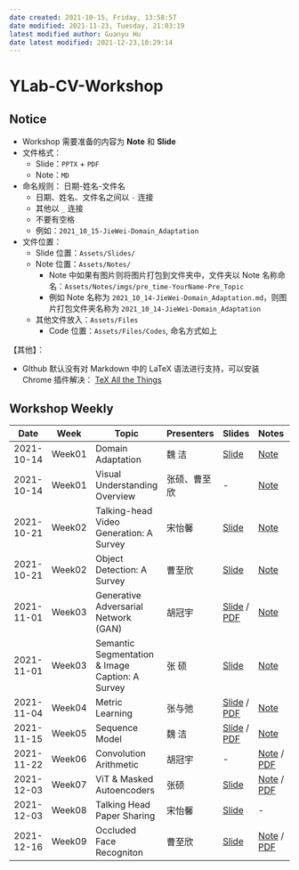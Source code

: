 ```yaml
---
date created: 2021-10-15, Friday, 13:58:57
date modified: 2021-11-23, Tuesday, 21:03:19
latest modified author: Guanyu Hu
date latest modified: 2021-12-23,10:29:14
---
```


# YLab-CV-Workshop

## Notice

- Workshop 需要准备的内容为 **Note** 和 **Slide**
- 文件格式：
	- Slide：`PPTX` + `PDF`
	- Note：`MD`
- 命名规则： 日期-姓名-文件名
	- 日期、姓名、文件名之间以 `-` 连接
	- 其他以 `_` 连接
	- 不要有空格
	- 例如：`2021_10_15-JieWei-Domain_Adaptation`
- 文件位置：
	- Slide 位置：`Assets/Slides/`
	- Note 位置：`Assets/Notes/`
		- Note 中如果有图片则将图片打包到文件夹中，文件夹以 Note 名称命名：`Assets/Notes/imgs/pre_time-YourName-Pre_Topic`
		- 例如 Note 名称为 `2021_10_14-JieWei-Domain_Adaptation.md`，则图片打包文件夹名称为 `2021_10_14-JieWei-Domain_Adaptation`
	- 其他文件放入：`Assets/Files`
		- Code 位置：`Assets/Files/Codes`, 命名方式如上

【其他】：

- GIthub 默认没有对 Markdown 中的 LaTeX 语法进行支持，可以安装 Chrome 插件解决： [TeX All the Things](https://chrome.google.com/webstore/detail/tex-all-the-things/cbimabofgmfdkicghcadidpemeenbffn?hl=en)

## Workshop Weekly

| Date       | Week   | Topic                                           | Presenters | Slides                                                                                                                                                                  | Notes                                                                                                                                             | Appendix                                                                         |   |
| ---------- | ------ | ----------------------------------------------- | ---------- | ----------------------------------------------------------------------------------------------------------------------------------------------------------------------- | ------------------------------------------------------------------------------------------------------------------------------------------------- | -------------------------------------------------------------------------------- | - |
| 2021-10-14 | Week01 | Domain Adaptation                               | 魏 洁        | [Slide](Assets/Slides/2021_10_14-JieWei-Domain_Adaptation.pptx) | [Note](Assets/Notes/2021_10_14-JieWei-Domain_Adaptation.md) | -                                                                                |   |
| 2021-10-14 | Week01 | Visual Understanding Overview                   | 张硕、曹至欣     | -                                                                                                                                                                       | [Note](Assets/Notes/2021_10_14-ZhangShuo_Cao-Visual_Understanding_Overview.md) | -                                                                                |   |
| 2021-10-21 | Week02 | Talking-head Video Generation: A Survey         | 宋怡馨        | [Slide](Assets/Slides/2021_10_21-YixinSong-Talking_Head_Generation.pptx) | [Note](Assets/Notes/2021_10_21-YixinSong-Talking_Head_Generation.md) | -                                                                                |   |
| 2021-10-21 | Week02 | Object Detection: A Survey                      | 曹至欣        | [Slide ](Assets/Slides/2021_10_21-ZhixinCao-Object_Detection_A_Survey.pptx) | [Note](Assets/Notes/2021_10_21-ZhixinCao-Object_Detection_A_survey.md) | -                                                                                |   |
| 2021-11-01 | Week03 | Generative Adversarial Network (GAN)            | 胡冠宇        | [Slide](Assets/Slides/2021_11_01-GuanyuHu-Generative_Adversarial_Network.pptx) / [PDF](Assets/Slides/Slides_PDF/2021_10_28-GuanyuHu-Generative_Adversarial_Network.pdf) | [Note](Assets/Notes/2021_11_01-GuanyuHu-Generative_Adversarial_Network.md) | [Code](Assets/Files/Codes/2021_11_01-GuanyuHu-Generative_Adversarial_Network.py) |   |
| 2021-11-01 | Week03 | Semantic Segmentation & Image Caption: A Survey | 张 硕        | [Slide](Assets/Slides/2021_11_01-ZhangShuo-Panoptic_Segmentation_survey.pptx) | [Note](Assets/Notes/2021_11_1-ZhangShuo-Panoptic_Segmentation_survey.md) | -                                                                                |   |
| 2021-11-04 | Week04 | Metric Learning                                 | 张与弛        | [Slide](Assets/Slides/2021_11_04-YuchiZhang-metric_learning.pptx) / [PDF](Assets/Slides/Slides_PDF/2021_11_04-YuchiZhang-metric_learning.pdf) | [Note](Assets/Notes/2021_11_04-YuchiZhang-metric_learning.md) | -                                                                                |   |
| 2021-11-15 | Week05 | Sequence Model                                  | 魏 洁        | [Slide](Assets/Slides/2021_11_15-JieWei-Sequence_Model.pptx) / [PDF](Assets/Slides/Slides_PDF/2021_11_15-JieWei-Sequence_Model.pdf) | [Note](Assets/Notes/2021_11_15-JieWei-Sequence_Model.md) | -                                                                                |   |
| 2021-11-22 | Week06 | Convolution Arithmetic                          | 胡冠宇        | -                                                                                                                                                                       | [Note](Assets/Notes/2021_11_22-GuanyuHu-Convolution_Arithmetic.md) / [PDF](Assets/Notes/Notes_PDF/2021_11_22-GuanyuHu-Convolution_Arithmetic.pdf) | [Code](Assets/Files/Codes/2021_11_22-GuanyuHu-Convolution_Arithmetic.py) | - |
| 2021-12-03 | Week07 | ViT & Masked Autoencoders                       | 张硕         | [Slide](Assets/Slides/2021_12_3-ZhangShuo-ViT_MAE.pptx) | [Note](Assets/Notes/2021_12_3-ZhangShuo-ViT_MAE.md) / [PDF](Assets/Notes/Notes_PDF/2021_12_3-ZhangShuo-ViT_MAE.pdf) | -                                                                                |   |
| 2021-12-03 | Week08 |Talking Head Paper Sharing                       | 宋怡馨         | [Slide](Assets/Slides/2021_12_13-YixinSong-Talking_Head_Generation.pptx) | - | -                                                                                |   |
| 2021-12-16 | Week09 |Occluded Face Recogniton                     | 曹至欣       | [Slide ](Assets/Slides/2021_12_16-ZhixinCao-Occluded_Face_Recognition.pptx)| [Note](Assets/Notes/2021_12_16-ZhixinCao-Occluded_Face_Recogniton.md) / [PDF](Assets/Notes/Notes_PDF/2021_12_16-ZhixinCao-Occluded_Face_Recogniton.pdf) | -                                                                                |   |
